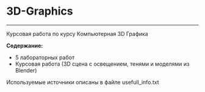 # 3D-Graphics
***
Курсовая работа по курсу Компьютерная 3D Графика

__Содержание:__
* 5 лабораторных работ
* Курсовая работа (3D сцена с освещением, тенями и моделями из Blender)

Используемые источники описаны в файле usefull_info.txt
